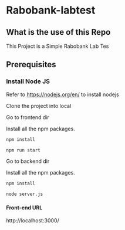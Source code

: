 # Rabobank-labtest

## What is the use of this Repo

This Project is a Simple Rabobank Lab Tes
## Prerequisites

### Install Node JS
Refer to https://nodejs.org/en/ to install nodejs

Clone the project into local

Go to frontend dir

Install all the npm packages.

```bash
npm install
```

```bash
npm run start
```

Go to backend dir

Install all the npm packages.

```bash
npm install
```

```bash
node server.js
```

#### Front-end URL

http://localhost:3000/
